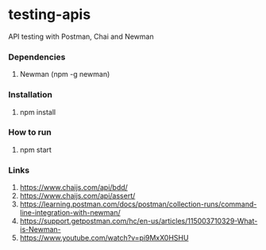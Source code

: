 # testing-apis
API testing with Postman, Chai and Newman

### Dependencies
1. Newman (npm -g newman)

### Installation
1. npm install

### How to run 
1. npm start

### Links
1. https://www.chaijs.com/api/bdd/
2. https://www.chaijs.com/api/assert/
3. https://learning.postman.com/docs/postman/collection-runs/command-line-integration-with-newman/
4. https://support.getpostman.com/hc/en-us/articles/115003710329-What-is-Newman-
5. https://www.youtube.com/watch?v=pi9MxX0HSHU

